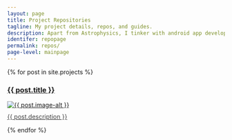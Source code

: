 ```yaml
---
layout: page
title: Project Repositories
tagline: My project details, repos, and guides.
description: Apart from Astrophysics, I tinker with android app development, digital design, linux, and LaTeX. This page hosts my academic projects as well as non-academic repos.
identifer: repopage
permalink: repos/
page-level: mainpage
---
```

<div  class="posts">
{% for post in site.projects %}
<article>
    <a href="{{ post.url  | absolute_url }}"><h3>{{ post.title }}</h3></a>
            <a href="{{ post.url  | absolute_url }}" class="image"><img src="{{ post.image-thumb  | absolute_url }}" alt="{{ post.image-alt }}" data-echo="{{ post.image | absolute_url  }}"/>
                <p style="margin-top: 10px; color: #444444;">{{ post.description }}</p>
            </a>
        </article>
  {% endfor %}
</div>